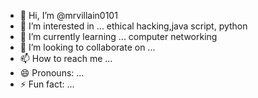- 👋 Hi, I’m @mrvillain0101
- 👀 I’m interested in ... ethical hacking,java script, python 
- 🌱 I’m currently learning ... computer networking 
- 💞️ I’m looking to collaborate on ...
- 📫 How to reach me ...
- 😄 Pronouns: ...
- ⚡ Fun fact: ...

<!---
mrvillain0101/mrvillain0101 is a ✨ special ✨ repository because its `README.md` (this file) appears on your GitHub profile.
You can click the Preview link to take a look at your changes.
--->
